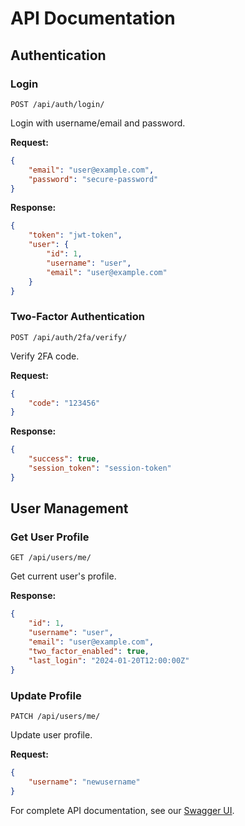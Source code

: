 # API Documentation

## Authentication

### Login
`POST /api/auth/login/`

Login with username/email and password.

**Request:**
```json
{
    "email": "user@example.com",
    "password": "secure-password"
}
```

**Response:**
```json
{
    "token": "jwt-token",
    "user": {
        "id": 1,
        "username": "user",
        "email": "user@example.com"
    }
}
```

### Two-Factor Authentication
`POST /api/auth/2fa/verify/`

Verify 2FA code.

**Request:**
```json
{
    "code": "123456"
}
```

**Response:**
```json
{
    "success": true,
    "session_token": "session-token"
}
```

## User Management

### Get User Profile
`GET /api/users/me/`

Get current user's profile.

**Response:**
```json
{
    "id": 1,
    "username": "user",
    "email": "user@example.com",
    "two_factor_enabled": true,
    "last_login": "2024-01-20T12:00:00Z"
}
```

### Update Profile
`PATCH /api/users/me/`

Update user profile.

**Request:**
```json
{
    "username": "newusername"
}
```

For complete API documentation, see our [Swagger UI](/api/docs/).